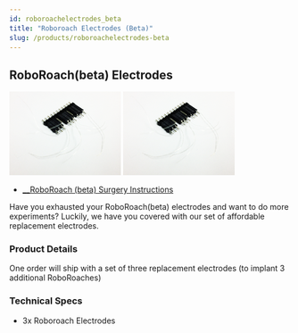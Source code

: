 ```yaml
---
id: roboroachelectrodes_beta
title: "Roboroach Electrodes (Beta)"
slug: /products/roboroachelectrodes-beta
---
```



## RoboRoach(beta) Electrodes

![Roboroach Electrodes](./img/roboroachelectrodes.png) 
![Roboroach Electrodes](./img/roboroachelectrodes.png)

  * [__RoboRoach (beta) Surgery Instructions](http://wiki.backyardbrains.com/RoboRoach_Surgery)


Have you exhausted your RoboRoach(beta) electrodes and want to do more
experiments? Luckily, we have you covered with our set of affordable
replacement electrodes.

### Product Details

One order will ship with a set of three replacement electrodes (to implant 3
additional RoboRoaches)

### Technical Specs

  * 3x Roboroach Electrodes

